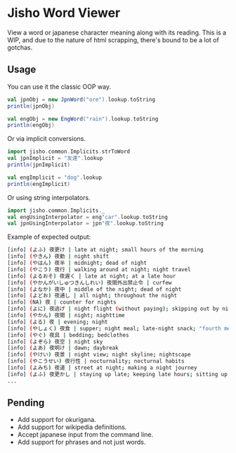 # Jisho Word Viewer

View a word or japanese character meaning along with its reading. This is a WIP, and due to the nature of html scrapping, there's bound to be a lot of gotchas.

## Usage

You can use it the classic OOP way.

```scala
val jpnObj = new JpnWord("ore").lookup.toString
println(jpnObj)

val engObj = new EngWord("rain").lookup.toString
println(engObj)
```

Or via implicit conversions.

```scala
import jisho.common.Implicits.strToWord
val jpnImplicit = "友達".lookup
println(jpnImplicit)

val engImplicit = "dog".lookup
println(engImplicit)
```

Or using string interpolators.
```scala
import jisho.common.Implicits._
val engUsingInterpolator = eng"car".lookup.toString
val jpnUsingInterpolator = jpn"夜".lookup.toString
```


Example of expected output:
```bash
[info] (よふ) 夜更け | late at night; small hours of the morning
[info] (やきん) 夜勤 | night shift
[info] (やはん) 夜半 | midnight; dead of night
[info] (やこう) 夜行 | walking around at night; night travel
[info] (よるおそ) 夜遅く | late at night; at a late hour
[info] (やかんがいしゅつきんしれい) 夜間外出禁止令 | curfew
[info] (よなか) 夜中 | middle of the night; dead of night
[info] (よどお) 夜通し | all night; throughout the night
[info] (NA) 夜 | counter for nights
[info] (よに) 夜逃げ | night flight (without paying); skipping out by night; moonlight flit
[info] (やかん) 夜間 | night; nighttime
[info] (よる) 夜 | evening; night
[info] (やしょく) 夜食 | supper; night meal; late-night snack; "fourth meal"; midnight snack
[info] (やぐ) 夜具 | bedding; bedclothes
[info] (よぞら) 夜空 | night sky
[info] (よあ) 夜明け | dawn; daybreak
[info] (やけい) 夜景 | night view; night skyline; nightscape
[info] (やこうせい) 夜行性 | nocturnality; nocturnal habits
[info] (よみち) 夜道 | street at night; making a night journey
[info] (よふ) 夜更かし | staying up late; keeping late hours; sitting up late at night; nighthawk
...
```
## Pending

-  Add support for okurigana.
-  Add support for wikipedia definitions.
-  Accept japanese input from the command line.
-  Add support for phrases and not just words.